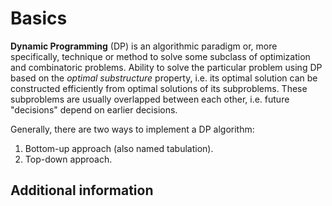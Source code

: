 # Basics

__Dynamic Programming__ (DP) is an algorithmic paradigm or, more specifically, technique or method to solve some subclass of optimization and сombinatoric problems. Ability to solve the particular problem using DP based on the _optimal substructure_ property, i.e. its optimal solution can be constructed efficiently from optimal solutions of its subproblems. These subproblems are usually overlapped between each other, i.e. future "decisions" depend on earlier decisions.

Generally, there are two ways to implement a DP algorithm:
1. Bottom-up approach (also named tabulation).
2. Top-down approach.


## Additional information